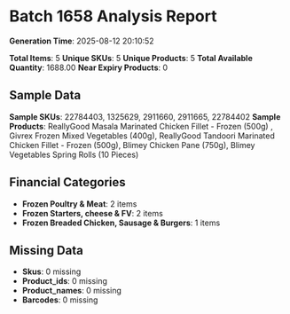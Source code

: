 # Batch 1658 Analysis Report

**Generation Time**: 2025-08-12 20:10:52

**Total Items**: 5
**Unique SKUs**: 5
**Unique Products**: 5
**Total Available Quantity**: 1688.00
**Near Expiry Products**: 0

## Sample Data
**Sample SKUs**: 22784403, 1325629, 2911660, 2911665, 22784402
**Sample Products**: ReallyGood Masala Marinated Chicken Fillet - Frozen (500g)	, Givrex Frozen Mixed Vegetables (400g), ReallyGood Tandoori Marinated Chicken Fillet - Frozen (500g), Blimey Chicken Pane (750g), Blimey Vegetables Spring Rolls (10 Pieces)

## Financial Categories
- **Frozen Poultry & Meat**: 2 items
- **Frozen Starters, cheese & FV**: 2 items
- **Frozen Breaded Chicken, Sausage & Burgers**: 1 items

## Missing Data
- **Skus**: 0 missing
- **Product_ids**: 0 missing
- **Product_names**: 0 missing
- **Barcodes**: 0 missing
